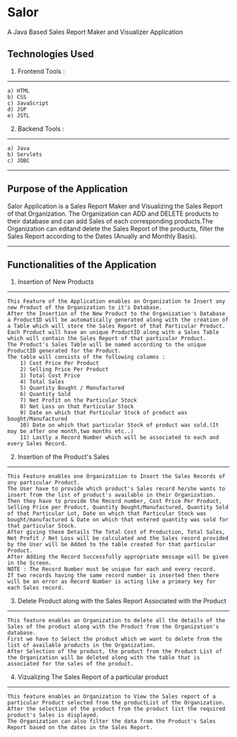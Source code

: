 # Salor
A Java Based Sales Report Maker and Visualizer Application

Technologies Used
---------------------
1) Frontend Tools : 
---------------------
    a) HTML
    b) CSS
    c) JavaScript
    d) JSP
    e) JSTL

2) Backend Tools :
--------------------
    a) Java
    b) Servlets
    c) JDBC

--------------------------------
Purpose of the Application
--------------------------------
Salor Application is a Sales Report Maker and Visualizing the Sales Report of that Organization. The Organization can ADD and DELETE products to their database and can add Sales of each corresponding products.The Organization can editand delete the Sales Report of the products, filter the Sales Report according to the Dates (Anually and Monthly Basis).

---------------------------------
Functionalities of the Application
---------------------------------
1) Insertion of New Products
---------------------------------
    This Feature of the Application enables an Organization to Insert any new Product of the Organization to it's Database. 
    After the Insertion of the New Product to the Organization's Database a ProductID will be automatically generated along with the creation of a Table which will store the Sales Report of that Particular Product. 
    Each Product will have an unique ProductID along with a Sales Table which will contain the Sales Report of that particular Product. 
    The Product's Sales Table will be named according to the unique ProductID generated for the Product. 
    The table will consists of the following columns : 
        1) Cost Price Per Product
        2) Selling Price Per Product
        3) Total Cost Price
        4) Total Sales
        5) Quantity Bought / Manufactured
        6) Quantity Sold
        7) Net Profit on the Particular Stock
        8) Net Loss on that Particular Stock
        9) Date on which that Particular Stock of product was bought/Manufactured
        10) Date on which that particular Stock of product was sold.(It may be after one month,two months etc..)
        11) Lastly a Record Number which will be associated to each and every Sales Record.

2) Insertion of the Product's Sales
---------------------------------------
    This Feature enables one Organizatiion to Insert the Sales Records of any particular Product. 
    The User have to provide which product's Sales record he/she wants to insert from the list of product's available in their Organization. 
    Then they have to provide the Record number, Cost Price Per Product, Selling Price per Product, Quantity Bought/Manufactured, Quantity Sold of that Particular Lot, Date on which that Particular Stock was bought/manufactured & Date on which that entered quantity was sold for that particular Stock. 
    After giving these Details The Total Cost of Production, Total Sales, Net Profit / Net Loss will be calculated and the Sales record provided by the User will be Added to the table created for that particular Product. 
    After Adding the Record Successfully appropriate message will be given in the Screen. 
    NOTE : The Record Number must be unique for each and every record. 
    If two records having the same record number is inserted then there will be an error as Record Number is acting like a primary key for each Sales record.


3) Delete Product along with the Sales Report Associated with the Product
----------------------------------------------------------------------------
    This feature enables an Organization to delete all the details of the Sales of the product along with the Product from the Organization's database.
    First we have to Select the product which we want to delete from the list of available products in the Organization.
    After Selection of the product, the product from the Product List of the Organization will be deleted along with the table that is associated for the sales of the product.

4) Vizualizing The Sales Report of a particular product
----------------------------------------------------------
    This feature enables an Organization to View the Sales report of a particular Product selected from the productList of the Organization.
    After the selection of the product from the product list the required product's Sales is displayed.
    The Organization can also filter the data from the Product's Sales Report based on the dates in the Sales Report.
    